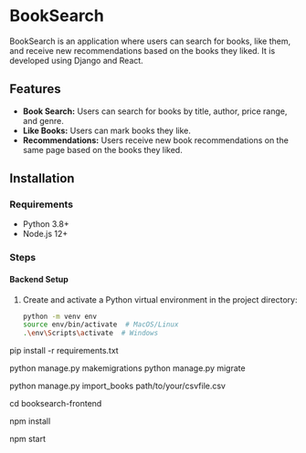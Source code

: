 # BookSearch

BookSearch is an application where users can search for books, like them, and receive new recommendations based on the books they liked. It is developed using Django and React.

## Features

- **Book Search:** Users can search for books by title, author, price range, and genre.
- **Like Books:** Users can mark books they like.
- **Recommendations:** Users receive new book recommendations on the same page based on the books they liked.

## Installation

### Requirements

- Python 3.8+
- Node.js 12+

### Steps

#### Backend Setup

1. Create and activate a Python virtual environment in the project directory:
   ```bash
   python -m venv env
   source env/bin/activate  # MacOS/Linux
   .\env\Scripts\activate  # Windows

pip install -r requirements.txt

python manage.py makemigrations
python manage.py migrate

python manage.py import_books path/to/your/csvfile.csv

cd booksearch-frontend

npm install

npm start


















